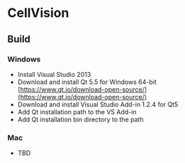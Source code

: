# CellVision

## Build

### Windows

- Install Visual Studio 2013
- Download and install Qt 5.5 for Windows 64-bit [https://www.qt.io/download-open-source/](https://www.qt.io/download-open-source/)
- Download and install Visual Studio Add-in 1.2.4 for Qt5
- Add Qt installation path to the VS Add-in
- Add Qt installation bin directory to the path

### Mac

- TBD
